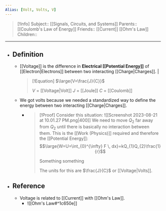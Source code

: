 ```yaml
---
Alias: [Volt, Volts, V]
---
```

> [!Info]
> Subject:: [[Signals, Circuits, and Systems]]
> Parents:: [[Coulomb's Law of Energy]]
> Friends:: [[Current]] [[Ohm's Law]]
> Children:: 
---
- ## Definition
	- [[Voltage]] is the difference in **Electrical [[Potential Energy]]** of [[Electron|Electrons]] between two interacting [[Charge|Charges]]. |
	  > [!Equation]
	  > $\large{V=\frac{J}{C}}$
	  > 
	  > $V$ = [[Voltage|Volt]]
	  > $J$ = [[Joule]]
	  > $C$ = [[Coulomb]]
	- We got volts because we needed a standardized way to define the energy between two interacting [[Charge|Charges]].
		- > [!Proof]
		  > Consider this situation:
		  > ![[Screenshot 2023-08-21 at 10.01.27 PM.png|400]]
		  > We need to move $Q_{2}$ far away from $Q_{2}$ until there is basically no interaction between them. This is the [[Work (Physics)]] required and therefore the [[Potential Energy]]:
		  > $$\large{W=U=\int_{0}^{\infty} F \, dx}=kQ_{1}Q_{2}\frac{1}{r}$$
		  > 
		  > Something something
		  > 
		  > The units for this are $\frac{J}{C}$ or [[Voltage|Volts]].
- ## Reference
	- Voltage is related to [[Current]] with [[Ohm's Law]].
		- ![[Ohm's Law#^1c650e]]